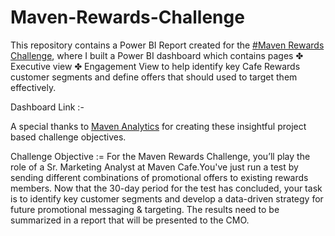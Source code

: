 # Maven-Rewards-Challenge
This repository contains a Power BI Report created for the [#Maven Rewards Challenge](https://mavenanalytics.io/challenges/maven-rewards-challenge/404c6060-60eb-400f-9bce-c3b9f97e9d5a), where I built a Power BI dashboard which contains pages ✤ Executive view ✤ Engagement View to help identify key Cafe Rewards customer segments and define offers that should used to target them effectively.

Dashboard Link :- 

A special thanks to [Maven Analytics](https://www.linkedin.com/company/maven-analytics/posts/?feedView=all) for creating these insightful project based challenge objectives.

Challenge Objective :=
For the Maven Rewards Challenge, you’ll play the role of a Sr. Marketing Analyst at Maven Cafe.You've just run a test by sending different combinations of promotional offers to existing rewards members. Now that the 30-day period for the test has concluded, your task is to identify key customer segments and develop a data-driven strategy for future promotional messaging & targeting.
The results need to be summarized in a report that will be presented to the CMO.
